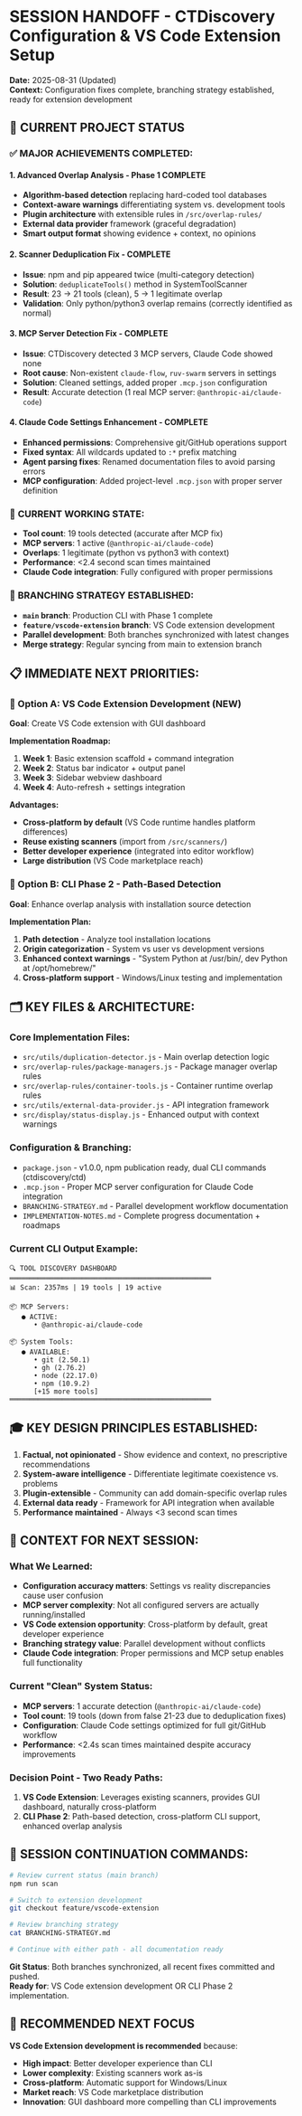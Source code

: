 # SESSION HANDOFF - CTDiscovery Configuration & VS Code Extension Setup

**Date:** 2025-08-31 (Updated)  
**Context:** Configuration fixes complete, branching strategy established, ready for extension development

## 🎯 CURRENT PROJECT STATUS

### ✅ **MAJOR ACHIEVEMENTS COMPLETED:**

#### **1. Advanced Overlap Analysis - Phase 1 COMPLETE**
- **Algorithm-based detection** replacing hard-coded tool databases
- **Context-aware warnings** differentiating system vs. development tools
- **Plugin architecture** with extensible rules in `/src/overlap-rules/`
- **External data provider** framework (graceful degradation)
- **Smart output format** showing evidence + context, no opinions

#### **2. Scanner Deduplication Fix - COMPLETE**  
- **Issue**: npm and pip appeared twice (multi-category detection)
- **Solution**: `deduplicateTools()` method in SystemToolScanner
- **Result**: 23 → 21 tools (clean), 5 → 1 legitimate overlap
- **Validation**: Only python/python3 overlap remains (correctly identified as normal)

#### **3. MCP Server Detection Fix - COMPLETE**
- **Issue**: CTDiscovery detected 3 MCP servers, Claude Code showed none
- **Root cause**: Non-existent `claude-flow`, `ruv-swarm` servers in settings
- **Solution**: Cleaned settings, added proper `.mcp.json` configuration
- **Result**: Accurate detection (1 real MCP server: `@anthropic-ai/claude-code`)

#### **4. Claude Code Settings Enhancement - COMPLETE**
- **Enhanced permissions**: Comprehensive git/GitHub operations support
- **Fixed syntax**: All wildcards updated to `:*` prefix matching
- **Agent parsing fixes**: Renamed documentation files to avoid parsing errors
- **MCP configuration**: Added project-level `.mcp.json` with proper server definition

### 🔧 **CURRENT WORKING STATE:**
- **Tool count**: 19 tools detected (accurate after MCP fix)
- **MCP servers**: 1 active (`@anthropic-ai/claude-code`)
- **Overlaps**: 1 legitimate (python vs python3 with context)
- **Performance**: <2.4 second scan times maintained
- **Claude Code integration**: Fully configured with proper permissions

### 🌳 **BRANCHING STRATEGY ESTABLISHED:**
- **`main` branch**: Production CLI with Phase 1 complete
- **`feature/vscode-extension` branch**: VS Code extension development
- **Parallel development**: Both branches synchronized with latest changes
- **Merge strategy**: Regular syncing from main to extension branch

## 📋 **IMMEDIATE NEXT PRIORITIES:**

### **🎯 Option A: VS Code Extension Development (NEW)**
**Goal**: Create VS Code extension with GUI dashboard

**Implementation Roadmap:**
1. **Week 1**: Basic extension scaffold + command integration
2. **Week 2**: Status bar indicator + output panel
3. **Week 3**: Sidebar webview dashboard
4. **Week 4**: Auto-refresh + settings integration

**Advantages:**
- **Cross-platform by default** (VS Code runtime handles platform differences)
- **Reuse existing scanners** (import from `/src/scanners/`)
- **Better developer experience** (integrated into editor workflow)
- **Large distribution** (VS Code marketplace reach)

### **🚧 Option B: CLI Phase 2 - Path-Based Detection**
**Goal**: Enhance overlap analysis with installation source detection

**Implementation Plan:**
1. **Path detection** - Analyze tool installation locations
2. **Origin categorization** - System vs user vs development versions  
3. **Enhanced context warnings** - "System Python at /usr/bin/, dev Python at /opt/homebrew/"
4. **Cross-platform support** - Windows/Linux testing and implementation

## 🗂️ **KEY FILES & ARCHITECTURE:**

### **Core Implementation Files:**
- `src/utils/duplication-detector.js` - Main overlap detection logic
- `src/overlap-rules/package-managers.js` - Package manager overlap rules
- `src/overlap-rules/container-tools.js` - Container runtime overlap rules  
- `src/utils/external-data-provider.js` - API integration framework
- `src/display/status-display.js` - Enhanced output with context warnings

### **Configuration & Branching:**
- `package.json` - v1.0.0, npm publication ready, dual CLI commands (ctdiscovery/ctd)
- `.mcp.json` - Proper MCP server configuration for Claude Code integration
- `BRANCHING-STRATEGY.md` - Parallel development workflow documentation
- `IMPLEMENTATION-NOTES.md` - Complete progress documentation + roadmaps

### **Current CLI Output Example:**
```
🔍 TOOL DISCOVERY DASHBOARD
══════════════════════════════════════════════════
📊 Scan: 2357ms | 19 tools | 19 active

📦 MCP Servers:
   ● ACTIVE:
      • @anthropic-ai/claude-code

📦 System Tools:
   ● AVAILABLE:
      • git (2.50.1)
      • gh (2.76.2)
      • node (22.17.0)
      • npm (10.9.2)
      [+15 more tools]
══════════════════════════════════════════════════
```

## 🎓 **KEY DESIGN PRINCIPLES ESTABLISHED:**

1. **Factual, not opinionated** - Show evidence and context, no prescriptive recommendations
2. **System-aware intelligence** - Differentiate legitimate coexistence vs. problems  
3. **Plugin-extensible** - Community can add domain-specific overlap rules
4. **External data ready** - Framework for API integration when available
5. **Performance maintained** - Always <3 second scan times

## 🔄 **CONTEXT FOR NEXT SESSION:**

### **What We Learned:**
- **Configuration accuracy matters**: Settings vs reality discrepancies cause user confusion
- **MCP server complexity**: Not all configured servers are actually running/installed
- **VS Code extension opportunity**: Cross-platform by default, great developer experience
- **Branching strategy value**: Parallel development without conflicts
- **Claude Code integration**: Proper permissions and MCP setup enables full functionality

### **Current "Clean" System Status:**
- **MCP servers**: 1 accurate detection (`@anthropic-ai/claude-code`)
- **Tool count**: 19 tools (down from false 21-23 due to deduplication fixes)
- **Configuration**: Claude Code settings optimized for full git/GitHub workflow
- **Performance**: <2.4s scan times maintained despite accuracy improvements

### **Decision Point - Two Ready Paths:**
1. **VS Code Extension**: Leverages existing scanners, provides GUI dashboard, naturally cross-platform
2. **CLI Phase 2**: Path-based detection, cross-platform CLI support, enhanced overlap analysis

## 🚀 **SESSION CONTINUATION COMMANDS:**

```bash
# Review current status (main branch)
npm run scan

# Switch to extension development
git checkout feature/vscode-extension

# Review branching strategy
cat BRANCHING-STRATEGY.md

# Continue with either path - all documentation ready
```

**Git Status**: Both branches synchronized, all recent fixes committed and pushed.  
**Ready for**: VS Code extension development OR CLI Phase 2 implementation.

## 🎯 **RECOMMENDED NEXT FOCUS**

**VS Code Extension development is recommended** because:
- **High impact**: Better developer experience than CLI
- **Lower complexity**: Existing scanners work as-is
- **Cross-platform**: Automatic support for Windows/Linux
- **Market reach**: VS Code marketplace distribution
- **Innovation**: GUI dashboard more compelling than CLI improvements